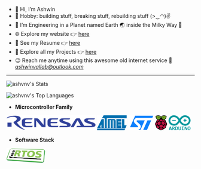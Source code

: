 - 👋 Hi, I’m Ashwin
- 👀 Hobby: building stuff, breaking stuff, rebuilding stuff (>‿◠)✌
- 🌱 I’m Engineering in a Planet named Earth 🌏 inside the Milky Way 🌌
- 🌐 Explore my website 👉 [here](https://bit.ly/ashvnvgitIO)
- 📝 See my Resume 👉 [here](https://bit.ly/ashvnv-resume)
- 🤖 Explore all my Projects 👉 [here](https://bit.ly/ashvnv-projects)
- 😉 Reach me anytime using this awesome old internet service 📧 *ashwinvallab@outlook.com*

---

![ashvnv's Stats](https://github-readme-stats.vercel.app/api?username=ashvnv&theme=graywhite&show_icons=true&hide_border=false&count_private=true&hide_rank=true&hide=commits,contribs)

![ashvnv's Top Languages](https://github-readme-stats.vercel.app/api/top-langs/?username=ashvnv&theme=graywhite&show_icons=true&hide_border=false&layout=compact)

- **Microcontroller Family**
<p align="left">
  <img src="https://raw.githubusercontent.com/ashvnv/ashvnv/refs/heads/main/raw/logo/renesas.png" alt="Renesas" height="40"/> 
  <img src="https://raw.githubusercontent.com/ashvnv/ashvnv/refs/heads/main/raw/logo/atmel.png" alt="Atmel" height="40"/> 
  <img src="https://raw.githubusercontent.com/ashvnv/ashvnv/refs/heads/main/raw/logo/st.png" alt="STM" height="40"/> 
  <img src="https://raw.githubusercontent.com/ashvnv/ashvnv/refs/heads/main/raw/logo/rpi.png" alt="Raspberry Pi" height="40"/> 
  <img src="https://raw.githubusercontent.com/ashvnv/ashvnv/refs/heads/main/raw/logo/arduino.png" alt="Arduino" height="40"/> 
</p>

- **Software Stack**
<p align="left">
  <img src="https://raw.githubusercontent.com/ashvnv/ashvnv/refs/heads/main/raw/logo/freertos.png" alt="FreeRTOS" height="40"/> 
</p>
